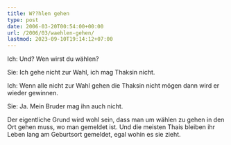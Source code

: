 ```yaml
---
title: W??hlen gehen
type: post
date: 2006-03-20T00:54:00+00:00
url: /2006/03/waehlen-gehen/
lastmod: 2023-09-10T19:14:12+07:00
---
```

Ich: Und? Wen wirst du wählen?

Sie: Ich gehe nicht zur Wahl, ich mag Thaksin nicht.

Ich: Wenn alle nicht zur Wahl gehen die Thaksin nicht mögen dann wird er wieder gewinnen.

Sie: Ja. Mein Bruder mag ihn auch nicht.

Der eigentliche Grund wird wohl sein, dass man um wählen zu gehen in den Ort gehen muss, wo man gemeldet ist. Und die meisten Thais bleiben ihr Leben lang am Geburtsort gemeldet, egal wohin es sie zieht.
